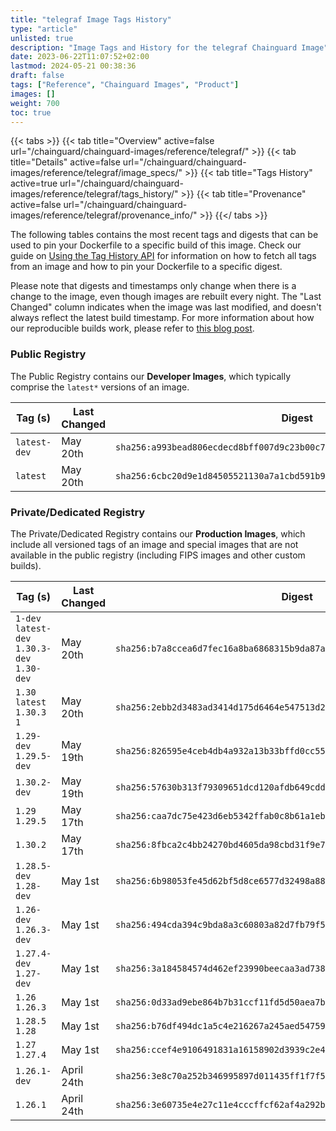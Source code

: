 ```yaml
---
title: "telegraf Image Tags History"
type: "article"
unlisted: true
description: "Image Tags and History for the telegraf Chainguard Image"
date: 2023-06-22T11:07:52+02:00
lastmod: 2024-05-21 00:38:36
draft: false
tags: ["Reference", "Chainguard Images", "Product"]
images: []
weight: 700
toc: true
---
```


{{< tabs >}}
{{< tab title="Overview" active=false url="/chainguard/chainguard-images/reference/telegraf/" >}}
{{< tab title="Details" active=false url="/chainguard/chainguard-images/reference/telegraf/image_specs/" >}}
{{< tab title="Tags History" active=true url="/chainguard/chainguard-images/reference/telegraf/tags_history/" >}}
{{< tab title="Provenance" active=false url="/chainguard/chainguard-images/reference/telegraf/provenance_info/" >}}
{{</ tabs >}}

The following tables contains the most recent tags and digests that can be used to pin your Dockerfile to a specific build of this image. Check our guide on [Using the Tag History API](/chainguard/chainguard-images/using-the-tag-history-api/) for information on how to fetch all tags from an image and how to pin your Dockerfile to a specific digest.

Please note that digests and timestamps only change when there is a change to the image, even though images are rebuilt every night. The "Last Changed" column indicates when the image was last modified, and doesn't always reflect the latest build timestamp. For more information about how our reproducible builds work, please refer to [this blog post](https://www.chainguard.dev/unchained/reproducing-chainguards-reproducible-image-builds).

### Public Registry
The Public Registry contains our **Developer Images**, which typically comprise the `latest*` versions of an image.

| Tag (s)       | Last Changed | Digest                                                                    |
|---------------|--------------|---------------------------------------------------------------------------|
|  `latest-dev` | May 20th     | `sha256:a993bead806ecdecd8bff007d9c23b00c79eaa8d557c8b21a773116604208afe` |
|  `latest`     | May 20th     | `sha256:6cbc20d9e1d84505521130a7a1cbd591b917742572c7e44837290d31d9c155c9` |


### Private/Dedicated Registry
The Private/Dedicated Registry contains our **Production Images**, which include all versioned tags of an image and special images that are not available in the public registry (including FIPS images and other custom builds).

| Tag (s)                                       | Last Changed | Digest                                                                    |
|-----------------------------------------------|--------------|---------------------------------------------------------------------------|
|  `1-dev` `latest-dev` `1.30.3-dev` `1.30-dev` | May 20th     | `sha256:b7a8ccea6d7fec16a8ba6868315b9da87a655f306b5e684322de06d6c7feb16f` |
|  `1.30` `latest` `1.30.3` `1`                 | May 20th     | `sha256:2ebb2d3483ad3414d175d6464e547513d2cb3fb2361caaa823177f1bd93e4880` |
|  `1.29-dev` `1.29.5-dev`                      | May 19th     | `sha256:826595e4ceb4db4a932a13b33bffd0cc552c8e7b081141895c7e980b8e65e0d5` |
|  `1.30.2-dev`                                 | May 19th     | `sha256:57630b313f79309651dcd120afdb649cddb44f0fc49a91fe4ac046bbb8d2f066` |
|  `1.29` `1.29.5`                              | May 17th     | `sha256:caa7dc75e423d6eb5342ffab0c8b61a1ebbd5d0a1c7ce4be9e5dd24a0eb62730` |
|  `1.30.2`                                     | May 17th     | `sha256:8fbca2c4bb24270bd4605da98cbd31f9e732a77dfc32f29b57c5a96c89c09fe0` |
|  `1.28.5-dev` `1.28-dev`                      | May 1st      | `sha256:6b98053fe45d62bf5d8ce6577d32498a8815bec32167572a9001a311715dc825` |
|  `1.26-dev` `1.26.3-dev`                      | May 1st      | `sha256:494cda394c9bda8a3c60803a82d7fb79f5d65306ec7a478310f75c9d08cdcc79` |
|  `1.27.4-dev` `1.27-dev`                      | May 1st      | `sha256:3a184584574d462ef23990beecaa3ad738a4b45910a17253f48ef869b01ba86f` |
|  `1.26` `1.26.3`                              | May 1st      | `sha256:0d33ad9ebe864b7b31ccf11fd5d50aea7bd3737526c7f892ecda729afdea1fb9` |
|  `1.28.5` `1.28`                              | May 1st      | `sha256:b76df494dc1a5c4e216267a245aed547596b6c51efa9b842cfa05ba1da6113ad` |
|  `1.27` `1.27.4`                              | May 1st      | `sha256:ccef4e9106491831a16158902d3939c2e45ecda8b7da74a68c61c2aeb2cb7b34` |
|  `1.26.1-dev`                                 | April 24th   | `sha256:3e8c70a252b346995897d011435ff1f7f527a4a299ed9573121e0cb4cd6868cd` |
|  `1.26.1`                                     | April 24th   | `sha256:3e60735e4e27c11e4cccffcf62af4a292b9eb6c36399e06d3224a7ea65087e16` |

